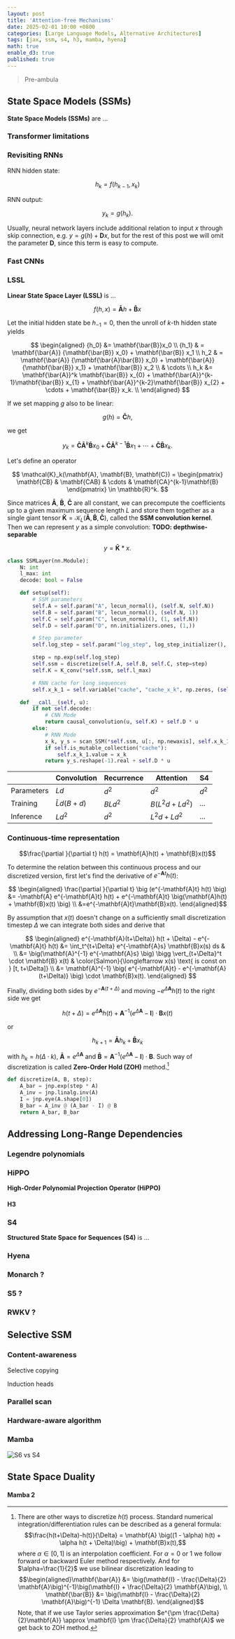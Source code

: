 ```yaml
---
layout: post
title: 'Attention-free Mechanisms'
date: 2025-02-01 10:00 +0800
categories: [Large Language Models, Alternative Architectures]
tags: [jax, ssm, s4, h3, mamba, hyena]
math: true
enable_d3: true
published: true
---
```


> Pre-ambula

## State Space Models (SSMs)

**State Space Models (SSMs)** are ...

### Transformer limitations

### Revisiting RNNs

RNN hidden state:

$$h_k = f(h_{k-1}, x_k)$$

RNN output:

$$y_k = g(h_k).$$

Usually, neural network layers include additional relation to input $x$ through skip connection, e.g. $y = g(h) + \mathbf{D}x$, but for the rest of this post we will omit the parameter $\mathbf{D}$, since this term is easy to compute.

### Fast CNNs

### LSSL

**Linear State Space Layer (LSSL)** is ...

$$f(h, x) = \mathbf{\bar{A}} h + \mathbf{\bar{B}} x$$

Let the initial hidden state be $h_{-1} = 0$, then the unroll of $k$-th hidden state yields

$$
\begin{aligned}
{h_0} &= \mathbf{\bar{B}}x_0 \\
{h_1} & = \mathbf{\bar{A}} {\mathbf{\bar{B}} x_0} + \mathbf{\bar{B}} x_1  \\
h_2 & = \mathbf{\bar{A}} {\mathbf{\bar{A}\bar{B}} x_0} + \mathbf{\bar{A}} {\mathbf{\bar{B}} x_1} + \mathbf{\bar{B}} x_2  \\
& \cdots \\
h_k &= \mathbf{\bar{A}}^k \mathbf{\bar{B}} x_{0} + \mathbf{\bar{A}}^{k-1}\mathbf{\bar{B}} x_{1} + \mathbf{\bar{A}}^{k-2}\mathbf{\bar{B}} x_{2} + \cdots + \mathbf{\bar{B}} x_k. \\
\end{aligned}
$$

If we set mapping $g$ also to be linear:

$$g(h) = \mathbf{\bar{C}}h,$$

we get

$$y_{k} = \mathbf{\bar{C}\bar{A}}^k \mathbf{\bar{B}} x_{0} + \mathbf{\bar{C}\bar{A}}^{k-1}\mathbf{\bar{B}} x_{1} + \cdots + \mathbf{\bar{C}\bar{B}} x_k.$$

Let's define an operator

$$
\mathcal{K}_k(\mathbf{A}, \mathbf{B}, \mathbf{C}) = \begin{pmatrix} 
\mathbf{CB} & \mathbf{CAB} & \cdots & \mathbf{CA}^{k-1}\mathbf{B}
\end{pmatrix} \in \mathbb{R}^k.
$$

Since matrices $\mathbf{\bar{A}}$, $\mathbf{\bar{B}}$, $\mathbf{\bar{C}}$ are all constant, we can precompute the coefficients up to a given maximum sequence length $L$ and store them together as a single giant tensor $\mathbf{\bar{K}}=\mathcal{K}_L(\mathbf{\bar{A}}, \mathbf{\bar{B}}, \mathbf{\bar{C}})$, called the **SSM convolution kernel**. Then we can represent $y$ as a simple convolution: **TODO: depthwise-separable**

$$
y = \mathbf{\bar{K}} \ast x.
$$

```python
class SSMLayer(nn.Module):
    N: int
    l_max: int
    decode: bool = False

    def setup(self):
        # SSM parameters
        self.A = self.param("A", lecun_normal(), (self.N, self.N))
        self.B = self.param("B", lecun_normal(), (self.N, 1))
        self.C = self.param("C", lecun_normal(), (1, self.N))
        self.D = self.param("D", nn.initializers.ones, (1,))

        # Step parameter
        self.log_step = self.param("log_step", log_step_initializer(), (1,))

        step = np.exp(self.log_step)
        self.ssm = discretize(self.A, self.B, self.C, step=step)
        self.K = K_conv(*self.ssm, self.l_max)

        # RNN cache for long sequences
        self.x_k_1 = self.variable("cache", "cache_x_k", np.zeros, (self.N,))

    def __call__(self, u):
        if not self.decode:
            # CNN Mode
            return causal_convolution(u, self.K) + self.D * u
        else:
            # RNN Mode
            x_k, y_s = scan_SSM(*self.ssm, u[:, np.newaxis], self.x_k_1.value)
            if self.is_mutable_collection("cache"):
                self.x_k_1.value = x_k
            return y_s.reshape(-1).real + self.D * u

```

|    | Convolution | Recurrence | Attention | S4 |
| -------- | ------- | ------- | ------- | ------- |
| Parameters  | $Ld$ | $d^2$ | $d^2$ | $d^2$
| Training | $\tilde{L}d(B+d)$ | $BLd^2$ | $B(L^2 d + Ld^2)$ | ...
| Inference | $Ld^2$ | $d^2$ | $L^2 d + Ld^2$ | ...

### Continuous-time representation

$$\frac{\partial }{\partial t} h(t) = \mathbf{A}h(t) + \mathbf{B}x(t)$$

To determine the relation between this continuous process and our discretized version, first let's find the derivative of $e^{-\mathbf{A}t} h(t)$:

$$
\begin{aligned}
\frac{\partial }{\partial t} \big (e^{-\mathbf{A}t} h(t) \big) &= -\mathbf{A} e^{-\mathbf{A}t} h(t) + e^{-\mathbf{A}t} \big(\mathbf{A}h(t) + \mathbf{B}x(t) \big) \\
&=e^{-\mathbf{A}t}\mathbf{B}x(t).
\end{aligned}$$

By assumption that $x(t)$ doesn't change on a sufficiently small discretization timestep $\Delta$ we can integrate both sides and derive that

$$
\begin{aligned}
e^{-\mathbf{A}(t+\Delta)} h(t + \Delta) - e^{-\mathbf{A}t} h(t) &= \int_t^{t+\Delta} e^{-\mathbf{A}s} \mathbf{B}x(s) ds & \\
&= \big(\mathbf{A}^{-1}  e^{-\mathbf{A}s} \big) \bigg \vert_{t+\Delta}^t \cdot \mathbf{B} x(t) & \color{Salmon}{\longleftarrow x(s) \text{ is const on } [t, t+\Delta]}  \\
&= \mathbf{A}^{-1} \big( e^{-\mathbf{A}t} - e^{-\mathbf{A}(t+\Delta)} \big) \cdot \mathbf{B}x(t).
\end{aligned}
$$

Finally, dividing both sides by $e^{-\mathbf{A}(t+\Delta)}$ and moving $-e^{\Delta\mathbf{A}} h(t)$ to the right side we get

$$
h(t + \Delta) = e^{\Delta\mathbf{A}}h(t) + \mathbf{A}^{-1} (e^{\Delta\mathbf{A}} - \mathbf{I})\cdot \mathbf{B} x(t)
$$

or

$$
h_{k + 1} = \mathbf{\bar{A}} h_k + \mathbf{\bar{B}} x_k
$$

with $h_k = h(\Delta \cdot k)$, $\mathbf{\bar{A}} = e^{\Delta\mathbf{A}}$ and $\mathbf{\bar{B}}=\mathbf{A}^{-1} (e^{\Delta\mathbf{A}} - \mathbf{I})\cdot \mathbf{B}$. Such way of discretization is called **Zero-Order Hold (ZOH)** method.[^DSC]

```python
def discretize(A, B, step):  
    A_bar = jnp.exp(step * A)
    A_inv = jnp.linalg.inv(A)
    I = jnp.eye(A.shape[0])
    B_bar = A_inv @ (A_bar - I) @ B
    return A_bar, B_bar
```

## Addressing Long-Range Dependencies

### Legendre polynomials

### HiPPO

**High-Order Polynomial Projection Operator (HiPPO)**

#### H3

### S4

**Structured State Space for Sequences (S4)** is ...

### Hyena

### Monarch ?

### S5 ?

### RWKV ?


## Selective SSM

### Content-awareness

Selective copying

Induction heads

### Parallel scan

### Hardware-aware algorithm

### Mamba

![S6 vs S4]({{'/assets/img/s4-s6.png'|relative_url}})

## State Space Duality

#### Mamba 2


[^DSC]: There are other ways to discretize $h(t)$ process. Standard numerical integration/differentiation rules can be described as a general formula: $$\frac{h(t+\Delta)-h(t)}{\Delta} = \mathbf{A} \big((1 - \alpha) h(t) + \alpha  h(t + \Delta)\big) + \mathbf{B}x(t),$$ where $\alpha \in [0, 1]$ is an interpolation coefficient. For $\alpha=0$ or $1$ we follow forward or backward Euler method respectively. And for $\alpha=\frac{1}{2}$ we use bilinear discretization leading to $$\begin{aligned}\mathbf{\bar{A}} &= \big(\mathbf{I} - \frac{\Delta}{2} \mathbf{A}\big)^{-1}\big(\mathbf{I} + \frac{\Delta}{2} \mathbf{A}\big), \\ \mathbf{\bar{B}} &= \big(\mathbf{I} - \frac{\Delta}{2} \mathbf{A}\big)^{-1} \Delta \mathbf{B}. \end{aligned}$$ Note, that if we use Taylor series approximation $e^{\pm \frac{\Delta}{2}\mathbf{A}} \approx \mathbf{I} \pm \frac{\Delta}{2} \mathbf{A}$ we get back to ZOH method.
